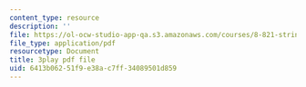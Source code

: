 ```yaml
---
content_type: resource
description: ''
file: https://ol-ocw-studio-app-qa.s3.amazonaws.com/courses/8-821-string-theory-and-holographic-duality-fall-2014/6413b06251f9e38ac7ff34089501d859_Wcy-zCt8llk.pdf
file_type: application/pdf
resourcetype: Document
title: 3play pdf file
uid: 6413b062-51f9-e38a-c7ff-34089501d859
---
```

